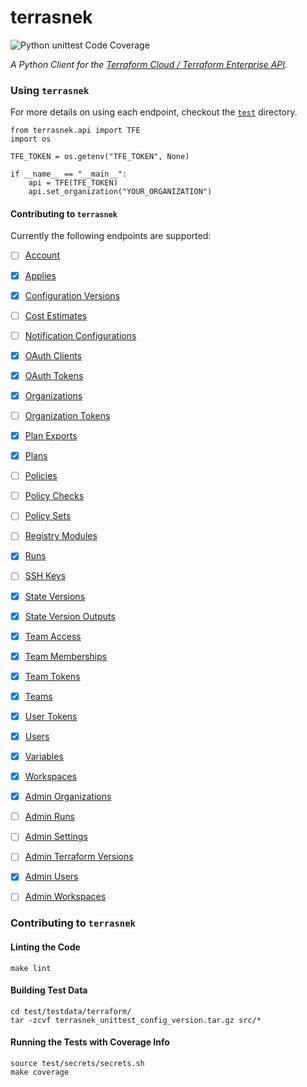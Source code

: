 # terrasnek

![Python unittest Code Coverage](coverage.svg)

_A Python Client for the [Terraform Cloud / Terraform Enterprise API](https://www.terraform.io/docs/cloud/api/index.html)._


### Using `terrasnek`

For more details on using each endpoint, checkout the [`test`](./test) directory.

```
from terrasnek.api import TFE
import os

TFE_TOKEN = os.getenv("TFE_TOKEN", None)

if __name__ == "__main__":
    api = TFE(TFE_TOKEN)
    api.set_organization("YOUR_ORGANIZATION")
```

#### Contributing to `terrasnek`

Currently the following endpoints are supported:

- [ ] [Account](https://www.terraform.io/docs/enterprise/api/account.html)
- [x] [Applies](https://www.terraform.io/docs/cloud/api/applies.html)
- [x] [Configuration Versions](https://www.terraform.io/docs/enterprise/api/configuration-versions.html)
- [ ] [Cost Estimates](https://www.terraform.io/docs/cloud/api/cost-estimates.html)
- [ ] [Notification Configurations](terraform.io/docs/cloud/api/notification-configurations.html)
- [x] [OAuth Clients](https://www.terraform.io/docs/enterprise/api/oauth-clients.html)
- [x] [OAuth Tokens](https://www.terraform.io/docs/enterprise/api/oauth-tokens.html)
- [x] [Organizations](https://www.terraform.io/docs/enterprise/api/organizations.html)
- [ ] [Organization Tokens](https://www.terraform.io/docs/enterprise/api/organization-tokens.html)
- [x] [Plan Exports](https://www.terraform.io/docs/cloud/api/plan-exports.html)
- [x] [Plans](https://www.terraform.io/docs/cloud/api/plans.html)
- [ ] [Policies](https://www.terraform.io/docs/enterprise/api/policies.html)
- [ ] [Policy Checks](https://www.terraform.io/docs/enterprise/api/policy-checks.html)
- [ ] [Policy Sets](https://www.terraform.io/docs/enterprise/api/policy-sets.html)
- [ ] [Registry Modules](https://www.terraform.io/docs/enterprise/api/modules.html)
- [x] [Runs](https://www.terraform.io/docs/enterprise/api/run.html)
- [ ] [SSH Keys](https://www.terraform.io/docs/enterprise/api/ssh-keys.html)
- [x] [State Versions](https://www.terraform.io/docs/enterprise/api/state-versions.html)
- [x] [State Version Outputs](https://www.terraform.io/docs/cloud/api/user-tokens.html)
- [x] [Team Access](https://www.terraform.io/docs/enterprise/api/team-access.html)
- [x] [Team Memberships](https://www.terraform.io/docs/enterprise/api/team-members.html)
- [x] [Team Tokens](https://www.terraform.io/docs/enterprise/api/team-tokens.html)
- [x] [Teams](https://www.terraform.io/docs/enterprise/api/teams.html)
- [x] [User Tokens](https://www.terraform.io/docs/cloud/api/user-tokens.html)
- [x] [Users](https://www.terraform.io/docs/cloud/api/users.html)
- [x] [Variables](https://www.terraform.io/docs/enterprise/api/variables.html)
- [x] [Workspaces](https://www.terraform.io/docs/enterprise/api/workspaces.html)
- [x] [Admin Organizations](https://www.terraform.io/docs/cloud/api/admin/organizations.html)
- [ ] [Admin Runs](https://www.terraform.io/docs/cloud/api/admin/runs.html)
- [ ] [Admin Settings](https://www.terraform.io/docs/cloud/api/admin/settings.html)
- [ ] [Admin Terraform Versions](https://www.terraform.io/docs/cloud/api/admin/terraform-versions.html)
- [x] [Admin Users](https://www.terraform.io/docs/cloud/api/admin/users.html)
- [ ] [Admin Workspaces](https://www.terraform.io/docs/cloud/api/admin/workspaces.html)



### Contributing to `terrasnek`

#### Linting the Code
```
make lint
```

#### Building Test Data

```
cd test/testdata/terraform/
tar -zcvf terrasnek_unittest_config_version.tar.gz src/*
```

#### Running the Tests with Coverage Info

```
source test/secrets/secrets.sh
make coverage
```